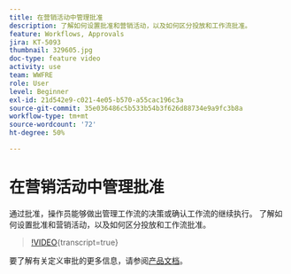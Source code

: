 ```yaml
---
title: 在营销活动中管理批准
description: 了解如何设置批准和营销活动，以及如何区分投放和工作流批准。
feature: Workflows, Approvals
jira: KT-5093
thumbnail: 329605.jpg
doc-type: feature video
activity: use
team: WWFRE
role: User
level: Beginner
exl-id: 21d542e9-c021-4e05-b570-a55cac196c3a
source-git-commit: 35e036486c5b533b54b3f626d88734e9a9fc3b8a
workflow-type: tm+mt
source-wordcount: '72'
ht-degree: 50%

---
```


# 在营销活动中管理批准

通过批准，操作员能够做出管理工作流的决策或确认工作流的继续执行。
了解如何设置批准和营销活动，以及如何区分投放和工作流批准。

>[!VIDEO](https://video.tv.adobe.com/v/3452627?quality=12&learn=on&captions=chi_hans){transcript=true}

要了解有关定义审批的更多信息，请参阅[产品文档](https://experienceleague.adobe.com/docs/campaign-classic/using/automating-with-workflows/executing-a-workflow/defining-approvals.html?lang=zh-Hans#sending-emails)。
